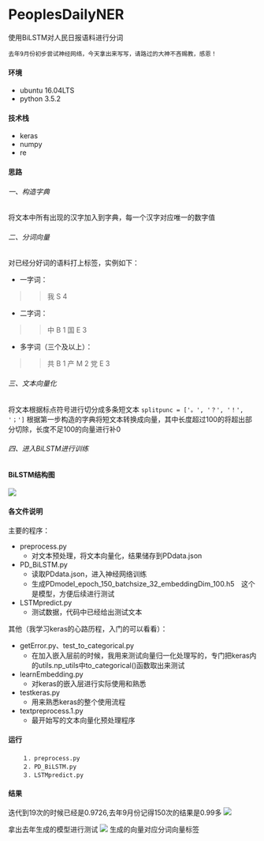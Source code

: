 # PeoplesDailyNER
使用BiLSTM对人民日报语料进行分词

`去年9月份初步尝试神经网络，今天拿出来写写，请路过的大神不吝赐教，感恩！`

#### 环境
* ubuntu 16.04LTS
* python 3.5.2

#### 技术栈
* keras
* numpy
* re

#### 思路

###### 一、构造字典
将文本中所有出现的汉字加入到字典，每一个汉字对应唯一的数字值

###### 二、分词向量
对已经分好词的语料打上标签，实例如下：
* 一字词：
>>我 S 4
* 二字词：
>>中 B 1
>>国 E 3
* 多字词（三个及以上）：
>>共 B 1
>>产 M 2
>>党 E 3

###### 三、文本向量化
将文本根据标点符号进行切分成多条短文本
```splitpunc = ['。', '？', '！', '；']```
根据第一步构造的字典将短文本转换成向量，其中长度超过100的将超出部分切除，长度不足100的向量进行补0

###### 四、进入BiLSTM进行训练

#### BiLSTM结构图
![](https://github.com/AlanConstantine/PeoplesDailyNER/raw/master/model.png) 

#### 各文件说明
主要的程序：
* preprocess.py
    * 对文本预处理，将文本向量化，结果储存到PDdata.json
* PD_BiLSTM.py
    * 读取PDdata.json，进入神经网络训练
    * 生成PDmodel_epoch_150_batchsize_32_embeddingDim_100.h5　这个是模型，方便后续进行测试
* LSTMpredict.py
    * 测试数据，代码中已经给出测试文本

其他（我学习keras的心路历程，入门的可以看看）：
* getError.py、test_to_categorical.py
    * 在加入嵌入层前的时候，我用来测试向量归一化处理写的，专门把keras内的utils.np_utils中to_categorical()函数取出来测试
* learnEmbedding.py
    * 对keras的嵌入层进行实际使用和熟悉
* testkeras.py
    * 用来熟悉keras的整个使用流程
* textpreprocess.1.py
    * 最开始写的文本向量化预处理程序

#### 运行
        １．preprocess.py
        ２．PD_BiLSTM.py
        ３．LSTMpredict.py

#### 结果
迭代到19次的时候已经是0.9726,去年9月份记得150次的结果是0.99多
![](https://github.com/AlanConstantine/PeoplesDailyNER/raw/master/acc.png)

拿出去年生成的模型进行测试
![](https://github.com/AlanConstantine/PeoplesDailyNER/raw/master/result.png)
生成的向量对应分词向量标签